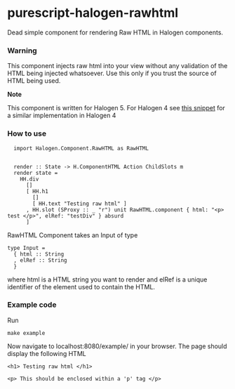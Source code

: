 purescript-halogen-rawhtml
==========================

Dead simple component for rendering Raw HTML in Halogen components.

### Warning

This component injects raw html into your view without any validation of the HTML being injected whatsoever. Use this only if you trust the source of HTML being used.

**Note**

This component is written for Halogen 5.
For Halogen 4 see [this snippet](https://gist.github.com/prathje/7422e49b7c809fe8236bb2f213e7076e) for a similar implementation in Halogen 4

### How to use

```
  import Halogen.Component.RawHTML as RawHTML


  render :: State -> H.ComponentHTML Action ChildSlots m
  render state =
    HH.div
      []
      [ HH.h1
        []
        [ HH.text "Testing raw html" ]
      , HH.slot (SProxy :: _ "r") unit RawHTML.component { html: "<p> test </p>", elRef: "testDiv" } absurd
      ]
```

RawHTML Component takes an Input of type

```
type Input = 
  { html :: String
  , elRef :: String
  }
```

where html is a HTML string you want to render and elRef is a unique identifier of the element used to contain the HTML. 


### Example code

Run

```
make example
```

Now navigate to localhost:8080/example/ in your browser. 
The page should display the following HTML

```
<h1> Testing raw html </h1>

<p> This should be enclosed within a 'p' tag </p>
```
